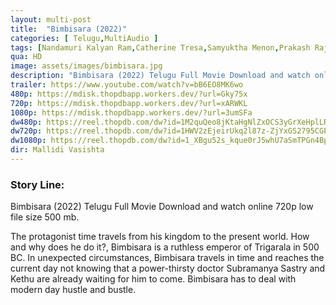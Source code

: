 ```yaml
---
layout: multi-post
title:  "Bimbisara (2022)"
categories: [ Telugu,MultiAudio ]
tags: [Nandamuri Kalyan Ram,Catherine Tresa,Samyuktha Menon,Prakash Raj]
qua: HD
image: assets/images/bimbisara.jpg
description: "Bimbisara (2022) Telugu Full Movie Download and watch online 720p low file size 500 mb."
trailer: https://www.youtube.com/watch?v=bB6EO8MK6wo
480p: https://mdisk.thopdbapp.workers.dev/?url=Gky75x
720p: https://mdisk.thopdbapp.workers.dev/?url=xARWKL
1080p: https://mdisk.thopdbapp.workers.dev/?url=3umSFa
dw480p: https://reel.thopdb.com/dw?id=1M2quQeo8jKtaHgNlZxOCS3yGrXeHplLR
dw720p: https://reel.thopdb.com/dw?id=1HWV2zEjeirUkq2l87z-ZjYxGS2795CGP
dw1080p: https://reel.thopdb.com/dw?id=1_XBgu52s_kque0rJ5whU7aSmTPGn4BpS
dir: Mallidi Vasishta
---
```


### Story Line:
Bimbisara (2022) Telugu Full Movie Download and watch online 720p low file size 500 mb.

The protagonist time travels from his kingdom to the present world. How and why does he do it?, Bimbisara is a ruthless emperor of Trigarala in 500 BC. In unexpected circumstances, Bimbisara travels in time and reaches the current day not knowing that a power-thirsty doctor Subramanya Sastry and Kethu are already waiting for him to come. Bimbisara has to deal with modern day hustle and bustle.






